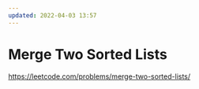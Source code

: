 ```yaml
---
updated: 2022-04-03 13:57
---
```

# Merge Two Sorted Lists
https://leetcode.com/problems/merge-two-sorted-lists/